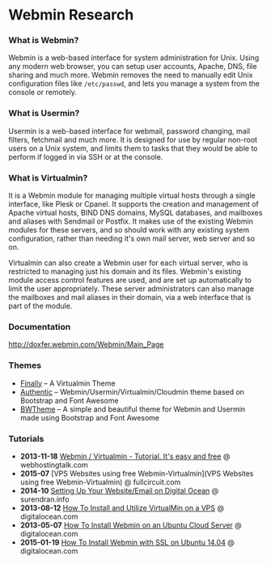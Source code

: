 # Webmin Research

### What is Webmin?
Webmin is a web-based interface for system administration for Unix. Using any modern web browser, you can setup user accounts, Apache, DNS, file sharing and much more. Webmin removes the need to manually edit Unix configuration files like `/etc/passwd`, and lets you manage a system from the console or remotely.

### What is Usermin?
Usermin is a web-based interface for webmail, password changing, mail filters, fetchmail and much more. It is designed for use by regular non-root users on a Unix system, and limits them to tasks that they would be able to perform if logged in via SSH or at the console.

### What is Virtualmin?
It is a Webmin module for managing multiple virtual hosts through a single interface, like Plesk or Cpanel. It supports the creation and management of Apache virtual hosts, BIND DNS domains, MySQL databases, and mailboxes and aliases with Sendmail or Postfix. It makes use of the existing Webmin modules for these servers, and so should work with any existing system configuration, rather than needing it's own mail server, web server and so on.

Virtualmin can also create a Webmin user for each virtual server, who is restricted to managing just his domain and its files. Webmin's existing module access control features are used, and are set up automatically to limit the user appropriately. These server administrators can also manage the mailboxes and mail aliases in their domain, via a web interface that is part of the module.

### Documentation
http://doxfer.webmin.com/Webmin/Main_Page

### Themes
* [Finally](http://luizlopes.com/virtualmin/) – A Virtualmin Theme
* [Authentic](https://github.com/qooob/authentic-theme) – Webmin/Usermin/Virtualmin/Cloudmin theme based on Bootstrap and Font Awesome
* [BWTheme](https://github.com/riccardonobile/Bootstrap3-Webmin-Theme) – A simple and beautiful theme for Webmin and Usermin made using Bootstrap and Font Awesome

### Tutorials
* **2013-11-18** [Webmin / Virtualmin - Tutorial. It's easy and free](http://www.webhostingtalk.com/showthread.php?t=1323148) @ webhostingtalk.com
* **2015-07** [VPS Websites using free Webmin-Virtualmin](VPS Websites using free Webmin-Virtualmin) @ fullcircuit.com
* **2014-10** [Setting Up Your Website/Email on Digital Ocean](http://surendran.info/setting-your-websiteemail-digital-ocean) @ surendran.info
* **2013-08-12** [How To Install and Utilize VirtualMin on a VPS](https://www.digitalocean.com/community/tutorials/how-to-install-and-utilize-virtualmin-on-a-vps) @ digitalocean.com
* **2013-05-07** [How To Install Webmin on an Ubuntu Cloud Server](https://www.digitalocean.com/community/tutorials/how-to-install-webmin-on-an-ubuntu-cloud-server) @ digitalocean.com
* **2015-01-19** [How To Install Webmin with SSL on Ubuntu 14.04](https://www.digitalocean.com/community/tutorials/how-to-install-webmin-with-ssl-on-ubuntu-14-04) @ digitalocean.com


